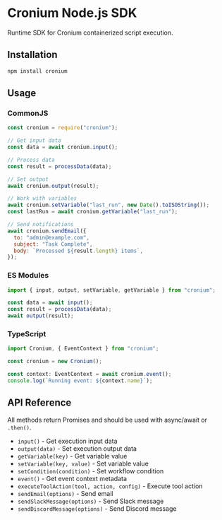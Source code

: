 # Cronium Node.js SDK

Runtime SDK for Cronium containerized script execution.

## Installation

```bash
npm install cronium
```

## Usage

### CommonJS

```javascript
const cronium = require("cronium");

// Get input data
const data = await cronium.input();

// Process data
const result = processData(data);

// Set output
await cronium.output(result);

// Work with variables
await cronium.setVariable("last_run", new Date().toISOString());
const lastRun = await cronium.getVariable("last_run");

// Send notifications
await cronium.sendEmail({
  to: "admin@example.com",
  subject: "Task Complete",
  body: `Processed ${result.length} items`,
});
```

### ES Modules

```javascript
import { input, output, setVariable, getVariable } from "cronium";

const data = await input();
const result = processData(data);
await output(result);
```

### TypeScript

```typescript
import Cronium, { EventContext } from "cronium";

const cronium = new Cronium();

const context: EventContext = await cronium.event();
console.log(`Running event: ${context.name}`);
```

## API Reference

All methods return Promises and should be used with async/await or `.then()`.

- `input()` - Get execution input data
- `output(data)` - Set execution output data
- `getVariable(key)` - Get variable value
- `setVariable(key, value)` - Set variable value
- `setCondition(condition)` - Set workflow condition
- `event()` - Get event context metadata
- `executeToolAction(tool, action, config)` - Execute tool action
- `sendEmail(options)` - Send email
- `sendSlackMessage(options)` - Send Slack message
- `sendDiscordMessage(options)` - Send Discord message
